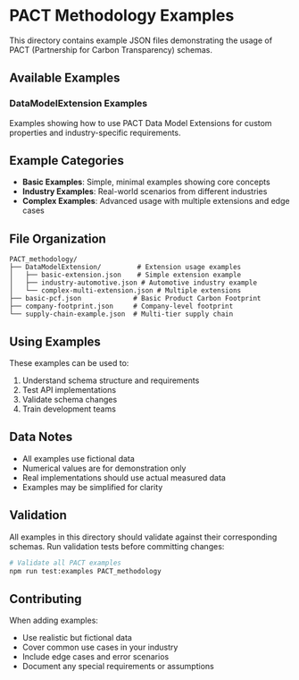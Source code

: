 # PACT Methodology Examples

This directory contains example JSON files demonstrating the usage of PACT (Partnership for Carbon Transparency) schemas.

## Available Examples

### DataModelExtension Examples
Examples showing how to use PACT Data Model Extensions for custom properties and industry-specific requirements.

## Example Categories

- **Basic Examples**: Simple, minimal examples showing core concepts
- **Industry Examples**: Real-world scenarios from different industries
- **Complex Examples**: Advanced usage with multiple extensions and edge cases

## File Organization

```
PACT_methodology/
├── DataModelExtension/         # Extension usage examples
│   ├── basic-extension.json    # Simple extension example
│   ├── industry-automotive.json # Automotive industry example
│   └── complex-multi-extension.json # Multiple extensions
├── basic-pcf.json             # Basic Product Carbon Footprint
├── company-footprint.json     # Company-level footprint
└── supply-chain-example.json  # Multi-tier supply chain
```

## Using Examples

These examples can be used to:
1. Understand schema structure and requirements
2. Test API implementations
3. Validate schema changes
4. Train development teams

## Data Notes

- All examples use fictional data
- Numerical values are for demonstration only
- Real implementations should use actual measured data
- Examples may be simplified for clarity

## Validation

All examples in this directory should validate against their corresponding schemas. Run validation tests before committing changes:

```bash
# Validate all PACT examples
npm run test:examples PACT_methodology
```

## Contributing

When adding examples:
- Use realistic but fictional data
- Cover common use cases in your industry
- Include edge cases and error scenarios
- Document any special requirements or assumptions
